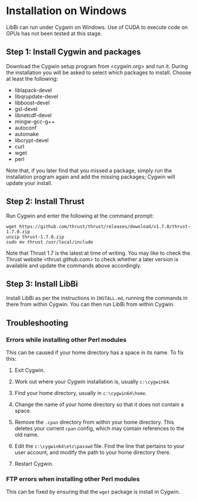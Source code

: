 # Installation on Windows

LibBi can run under Cygwin on Windows. Use of CUDA to execute code on
GPUs has not been tested at this stage.

## Step 1: Install Cygwin and packages
 
Download the Cygwin setup program from <cygwin.org> and run it. During
the installation you will be asked to select which packages to
install. Choose at least the following:

* liblapack-devel
* libqrupdate-devel
* libboost-devel
* gsl-devel
* libnetcdf-devel
* mingw-gcc-g++
* autoconf
* automake
* libcrypt-devel
* curl
* wget
* perl

Note that, if you later find that you missed a package, simply run the
installation program again and add the missing packages; Cygwin will
update your install.

## Step 2: Install Thrust

Run Cygwin and enter the following at the command prompt:

    wget https://github.com/thrust/thrust/releases/download/v1.7.0/thrust-1.7.0.zip
    unzip thrust-1.7.0.zip
    sudo mv thrust /usr/local/include

Note that Thrust 1.7 is the latest at time of writing. You may like to
check the Thrust website <thrust.github.com> to check whether a later
version is available and update the commands above accordingly.

## Step 3: Install LibBi

Install LibBi as per the instructions in `INSTALL.md`, running the
commands in there from within Cygwin. You can then run LibBi from
within Cygwin.

## Troubleshooting

### Errors while installing other Perl modules

This can be caused if your home directory has a space in its name. To
fix this:

  1. Exit Cygwin.

  2. Work out where your Cygwin installation is, usually
  `c:\cygwin64`.

  3. Find your home directory, usually in `c:\cygwin64\home`.

  4. Change the name of your home directory so that it does not
     contain a space.

  5. Remove the `.cpan` directory from within your home
     directory. This deletes your current `cpan` config, which may
     contain references to the old name.

  6. Edit the `c:\cygwin64\etc\passwd` file. Find the line that
     pertains to your user account, and modify the path to your home
     directory there.

  7. Restart Cygwin.

### FTP errors when installing other Perl modules

This can be fixed by ensuring that the `wget` package is install in
Cygwin.
